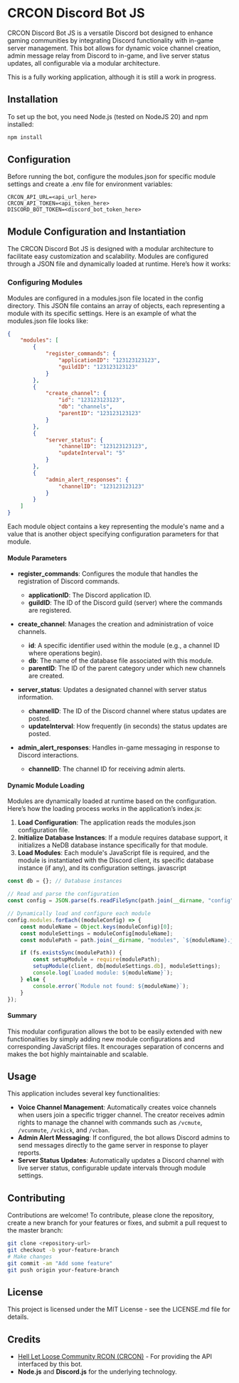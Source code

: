 # CRCON Discord Bot JS

CRCON Discord Bot JS is a versatile Discord bot designed to enhance gaming communities by integrating Discord functionality with in-game server management. This bot allows for dynamic voice channel creation, admin message relay from Discord to in-game, and live server status updates, all configurable via a modular architecture.

This is a fully working application, although it is still a work in progress.

## Installation

To set up the bot, you need Node.js (tested on NodeJS 20) and npm installed:

```bash
npm install
```

## Configuration

Before running the bot, configure the modules.json for specific module settings and create a .env file for environment variables:

```
CRCON_API_URL=<api_url_here>
CRCON_API_TOKEN=<api_token_here>
DISCORD_BOT_TOKEN=<discord_bot_token_here>
```

## Module Configuration and Instantiation

The CRCON Discord Bot JS is designed with a modular architecture to facilitate easy customization and scalability. Modules are configured through a JSON file and dynamically loaded at runtime. Here’s how it works:

### Configuring Modules

Modules are configured in a modules.json file located in the config directory. This JSON file contains an array of objects, each representing a module with its specific settings. Here is an example of what the modules.json file looks like:

```json
{
    "modules": [
        {
            "register_commands": {
                "applicationID": "123123123123",
                "guildID": "123123123123"
            }
        },
        {
            "create_channel": {
                "id": "123123123123",
                "db": "channels",
                "parentID": "123123123123"
            }
        },
        {
            "server_status": {
                "channelID": "123123123123",
                "updateInterval": "5"
            }
        },
        {
            "admin_alert_responses": {
                "channelID": "123123123123"
            }
        }
    ]
}

```

Each module object contains a key representing the module's name and a value that is another object specifying configuration parameters for that module.

#### Module Parameters

- **register_commands**: Configures the module that handles the registration of Discord commands.
  - **applicationID**: The Discord application ID.
  - **guildID**: The ID of the Discord guild (server) where the commands are registered.

- **create_channel**: Manages the creation and administration of voice channels.
  - **id**: A specific identifier used within the module (e.g., a channel ID where operations begin).
  - **db**: The name of the database file associated with this module.
  - **parentID**: The ID of the parent category under which new channels are created.

- **server_status**: Updates a designated channel with server status information.
  - **channelID**: The ID of the Discord channel where status updates are posted.
  - **updateInterval**: How frequently (in seconds) the status updates are posted.

- **admin_alert_responses**: Handles in-game messaging in response to Discord interactions.
  - **channelID**: The channel ID for receiving admin alerts.

#### Dynamic Module Loading

Modules are dynamically loaded at runtime based on the configuration. Here’s how the loading process works in the application’s index.js:

1. **Load Configuration**: The application reads the modules.json configuration file.
2. **Initialize Database Instances**: If a module requires database support, it initializes a NeDB database instance specifically for that module.
3. **Load Modules**: Each module's JavaScript file is required, and the module is instantiated with the Discord client, its specific database instance (if any), and its configuration settings.
javascript

```js
const db = {}; // Database instances

// Read and parse the configuration
const config = JSON.parse(fs.readFileSync(path.join(__dirname, "config", "modules.json"), "utf8"));

// Dynamically load and configure each module
config.modules.forEach((moduleConfig) => {
    const moduleName = Object.keys(moduleConfig)[0];
    const moduleSettings = moduleConfig[moduleName];
    const modulePath = path.join(__dirname, "modules", `${moduleName}.js`);

    if (fs.existsSync(modulePath)) {
        const setupModule = require(modulePath);
        setupModule(client, db[moduleSettings.db], moduleSettings);
        console.log(`Loaded module: ${moduleName}`);
    } else {
        console.error(`Module not found: ${moduleName}`);
    }
});

```

#### Summary

This modular configuration allows the bot to be easily extended with new functionalities by simply adding new module configurations and corresponding JavaScript files. It encourages separation of concerns and makes the bot highly maintainable and scalable.

## Usage

This application includes several key functionalities:

- **Voice Channel Management**: Automatically creates voice channels when users join a specific trigger channel. The creator receives admin rights to manage the channel with commands such as `/vcmute`, `/vcunmute`, `/vckick`, and `/vcban`.
- **Admin Alert Messaging**: If configured, the bot allows Discord admins to send messages directly to the game server in response to player reports.
- **Server Status Updates**: Automatically updates a Discord channel with live server status, configurable update intervals through module settings.

## Contributing

Contributions are welcome! To contribute, please clone the repository, create a new branch for your features or fixes, and submit a pull request to the master branch:

```bash
git clone <repository-url>
git checkout -b your-feature-branch
# Make changes
git commit -am "Add some feature"
git push origin your-feature-branch

```

## License

This project is licensed under the MIT License - see the LICENSE.md file for details.

## Credits

- [Hell Let Loose Community RCON (CRCON)](https://github.com/MarechJ/hll_rcon_tool) - For providing the API interfaced by this bot.
- **Node.js** and **Discord.js** for the underlying technology.